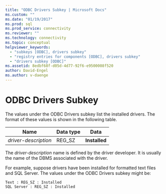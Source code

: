 ```yaml
---
title: "ODBC Drivers Subkey | Microsoft Docs"
ms.custom: ""
ms.date: "01/19/2017"
ms.prod: sql
ms.prod_service: connectivity
ms.reviewer: ""
ms.technology: connectivity
ms.topic: conceptual
helpviewer_keywords: 
  - "subkeys [ODBC], drivers subkey"
  - "registry entries for components [ODBC], drivers subkey"
  - "drivers subkey [ODBC]"
ms.assetid: 8edbf68f-d05d-4d77-92f6-e9500008f520
author: David-Engel
ms.author: v-daenge
---
```

# ODBC Drivers Subkey
The values under the ODBC Drivers subkey list the installed drivers. The format of these values is shown in the following table.  
  
|Name|Data type|Data|  
|----------|---------------|----------|  
|*driver-description*|REG_SZ|**Installed**|  
  
 The *driver-description* name is defined by the driver developer. It is usually the name of the DBMS associated with the driver.  
  
 For example, suppose drivers have been installed for formatted text files and SQL Server. The values under the ODBC Drivers subkey might be:  
  
```  
Text : REG_SZ : Installed  
SQL Server : REG_SZ : Installed  
```
